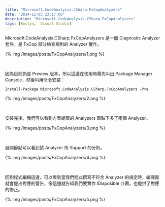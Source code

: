 ```yaml
---
title: "Microsoft.CodeAnalysis.CSharp.FxCopAnalyzers"
date: "2014-11-03 23:17:00"
description: "Microsoft.CodeAnalysis.CSharp.FxCopAnalyzers"
tags: [Roslyn,  Visual Studio]
---
```



Microsoft.CodeAnalysis.CSharp.FxCopAnalyzers 是一個 Diagnostic Analyzer 套件，是 FxCop 部分檢查規則的 Analyzer 實作。  

<!-- More -->

{% img /images/posts/FxCopAnalyzers/1.png %}

<br/>


因為目前仍是 Preview 版本，所以這邊在使用時需先叫出 Package Manager Console，然後叫用命令安裝：

    Install-Package Microsoft.CodeAnalysis.CSharp.FxCopAnalyzers -Pre

{% img /images/posts/FxCopAnalyzers/2.png %}

<br/>


安裝完後，我們可以看到方案總管的 Analyzers 節點下多了兩個 Analyzer。  

{% img /images/posts/FxCopAnalyzers/3.png %}

<br/>


展開節點可以看到該 Analyzer 所 Support 的分析。  

{% img /images/posts/FxCopAnalyzers/4.png %}

<br/>


回到程式編輯這邊，可以看到當我們程式撰寫不符合 Analyzer 的規定時，編譯器就會提出對應的警告，像這邊就告知我們要實作 IDisposible 介面，也提供了對應的修正。  

{% img /images/posts/FxCopAnalyzers/5.png %}

<br/>
